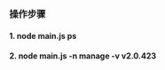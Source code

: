 <!--
 * @Author: tuWei
 * @Date: 2023-02-13 15:01:52
 * @LastEditors: 
 * @LastEditTime: 2023-02-13 15:02:58
-->
### 操作步骤

#### 1. node main.js ps 
#### 2. node main.js -n manage -v v2.0.423